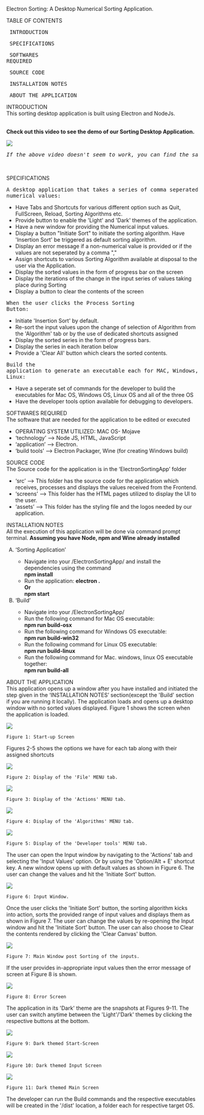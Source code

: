 Electron Sorting: A Desktop Numerical Sorting Application.

TABLE OF CONTENTS\
	<pre> INTRODUCTION	</pre>
	<pre> SPECIFICATIONS	</pre>
	<pre> SOFTWARES REQUIRED	</pre>
	<pre> SOURCE CODE	</pre>
	<pre> INSTALLATION NOTES	</pre>
	<pre> ABOUT THE APPLICATION	</pre>


INTRODUCTION\
	This sorting desktop application is built using Electron and NodeJs.
	<br><br>

<b>Check out this video to see the demo of our Sorting Desktop Application.</b>

[![](http://img.youtube.com/vi/MmqxeNufGok/0.jpg)](https://www.youtube.com/watch?v=MmqxeNufGok)
<pre><i>If the above video doesn't seem to work, you can find the same clip of Demo at (~/readme_figs/DemoVideos/ElectronSortingDemo.mp4) location.</i></pre>
<br>

SPECIFICATIONS\
	<pre>A desktop application that takes a series of comma seperated numerical values:</pre>
		<ul>
		<li> Have Tabs and Shortcuts for various different option such as Quit, FullScreen, Reload, Sorting Algorithms etc.</li>
		<li> Provide button to enable the 'Light' and 'Dark' themes of the application.</li>
		<li> Have a new window for providing the Numerical input values.</li>
		<li> Display a button "Initiate Sort" to initiate the sorting algorithm. Have 'Insertion Sort' be triggered as default sorting algorithm.</li>
		<li> Display an error message if a non-numerical value is provided or if the values are not seperated by a comma ","</li>
		<li> Assign shortcuts to various Sorting Algorithm available at disposal to the user via the Application. </li>
		<li> Display the sorted values in the form of progress bar on the screen</li>
		<li> Display the iterations of the change in the input series of values taking place during Sorting</li>
		<li> Display a button to clear the contents of the screen</li>
		</ul>
	<pre>When the user clicks the Process Sorting Button:</pre>
	<ul>
	<li> Initiate 'Insertion Sort' by default.</li>
	<li> Re-sort the input values upon the change of selection of Algorithm from the 'Algorithm' tab or by the use of dedicated shortcuts assigned</li>
	<li> Display the sorted series in the form of progress bars.</li>
	<li> Display the series in each iteration below</li>
	<li> Provide a 'Clear All' button which clears the sorted contents.</li>
	</ul>
	<pre>Build the application to generate an executable each for MAC, Windows, Linux:</pre>
			<ul>
			<li> Have a seperate set of commands for the developer to build the executables for Mac OS, Windows OS, Linux OS and all of the three OS </li>
			<li> Have the developer tools option available for debugging to developers.</li>
			</ul>

SOFTWARES REQUIRED\
	The software that are needed for the application to be edited or executed
	<ul>
	<li> OPERATING SYSTEM UTILIZED: MAC OS- Mojave </li>
	<li> ‘technology’ --> Node JS, HTML, JavaScript</li>
	<li> ‘application’ --> Electron.</li>
	<li> ‘build tools’ --> Electron Packager, Wine (for creating Windows build)</li>
	</ul>

SOURCE CODE\
	The Source code for the application is in the ‘ElectronSortingApp’ folder
	<ul>
	<li> ‘src’ --> This folder has the source code for the application which receives, processes and displays the values received from the Frontend.</li>
	<li> ‘screens’ --> This folder has the HTML pages utilized to display the UI to the user.</li>
	<li> ‘assets’ --> This folder has the styling file and the logos needed by our application.</li>
	</ul>

INSTALLATION NOTES\
	All the execution of this application will be done via command prompt terminal. <b>Assuming you have Node, npm and Wine already installed</b>
<ol type="A">
<li> ‘Sorting Application’ </li>
	<ul>
		<li> Navigate into your /ElectronSortingApp/ and install the dependencies using the command <br><b>npm install</b> <br></li>
		<li> Run the application: <b>electron .<br> Or <br> npm start</b></li>
	</ul>
<li> ‘Build’ </li>
	<ul>
		<li> Navigate into your /ElectronSortingApp/ </li>
		<li> Run the following command for Mac OS executable: <br><b>npm run build-osx</b></li>
		<li> Run the following command for Windows OS executable: <br><b>npm run build-win32</b></li>
		<li> Run the following command for Linux OS executable: <br><b>npm run build-linux</b></li>
		<li> Run the following command for Mac. windows, linux OS executable together: <br><b>npm run build-all</b></li>
	</ul>
	</ol>

ABOUT THE APPLICATION\
	This application opens up a window after you have installed and initiated the step given in the ‘INSTALLATION NOTES’ section(except the 'Build' section if you are running it locally).
The application loads and opens up a desktop window with no sorted values displayed. Figure 1 shows the screen when the application is loaded.

![](readme_figs/fig1.png)

	Figure 1: Start-up Screen

Figures 2-5 shows the options we have for each tab along with their assigned shortcuts

![](readme_figs/fig2.png)

	Figure 2: Display of the 'File' MENU tab.

![](readme_figs/fig3.png)

	Figure 3: Display of the 'Actions' MENU tab.

![](readme_figs/fig4.png)

	Figure 4: Display of the 'Algorithms' MENU tab.

![](readme_figs/fig5.png)

	Figure 5: Display of the 'Developer tools' MENU tab.

The user can open the Input window by navigating to the 'Actions' tab and selecting the 'Input Values' option. Or by using the 'Option/Alt + E' shortcut key. A new window opens up with default values as shown in Figure 6. The user can change the values and hit the 'Initiate Sort' button.

![](readme_figs/fig6.png)

	Figure 6: Input Window.

Once the user clicks the 'Initiate Sort' button, the sorting algorithm kicks into action, sorts the provided range of input values and displays them as shown in Figure 7. The user can change the values by re-opening the Input window and hit the 'Initiate Sort' button. The user can also choose to Clear the contents rendered by clicking the 'Clear Canvas' button.

![](readme_figs/fig7.png)

	Figure 7: Main Window post Sorting of the inputs.

If the user provides in-appropriate input values then the error message of screen at Figure 8 is shown.

![](readme_figs/fig8.png)

	Figure 8: Error Screen

The application in its 'Dark' theme are the snapshots at Figures 9-11. The user can switch anytime between the 'Light'/'Dark' themes by clicking the respective buttons at the bottom.

![](readme_figs/fig9.png)

	Figure 9: Dark themed Start-Screen

![](readme_figs/fig10.png)

	Figure 10: Dark themed Input Screen

![](readme_figs/fig11.png)

	Figure 11: Dark themed Main Screen

The developer can run the Build commands and the respective executables will be created in the '/dist' location, a folder each for respective target OS.
